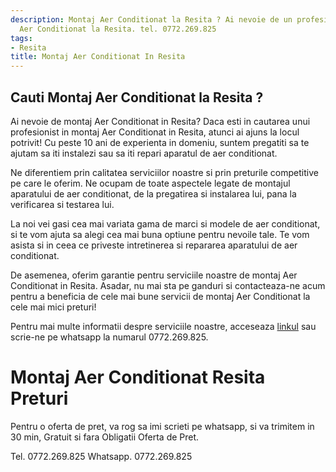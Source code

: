 ```yaml
---
description: Montaj Aer Conditionat la Resita ? Ai nevoie de un profesionist in Montaj
  Aer Conditionat la Resita. tel. 0772.269.825
tags:
- Resita
title: Montaj Aer Conditionat In Resita
---
```



## Cauti Montaj Aer Conditionat la Resita ?

Ai nevoie de montaj Aer Conditionat in Resita? 
Daca esti in cautarea unui profesionist in montaj Aer Conditionat in Resita, atunci ai ajuns la locul potrivit! Cu peste 10 ani de experienta in domeniu, suntem pregatiti sa te ajutam sa iti instalezi sau sa iti repari aparatul de aer conditionat.

Ne diferentiem prin calitatea serviciilor noastre si prin preturile competitive pe care le oferim. Ne ocupam de toate aspectele legate de montajul aparatului de aer conditionat, de la pregatirea si instalarea lui, pana la verificarea si testarea lui.

La noi vei gasi cea mai variata gama de marci si modele de aer conditionat, si te vom ajuta sa alegi cea mai buna optiune pentru nevoile tale. Te vom asista si in ceea ce priveste intretinerea si repararea aparatului de aer conditionat. 

De asemenea, oferim garantie pentru serviciile noastre de montaj Aer Conditionat in Resita. Asadar, nu mai sta pe ganduri si contacteaza-ne acum pentru a beneficia de cele mai bune servicii de montaj Aer Conditionat la cele mai mici preturi! 

Pentru mai multe informatii despre serviciile noastre, acceseaza <a href="https://www.example.com/">linkul</a> sau scrie-ne pe whatsapp la numarul 0772.269.825.

# Montaj Aer Conditionat Resita Preturi
Pentru o oferta de pret, va rog sa imi scrieti pe whatsapp, si va trimitem in 30 min, Gratuit si fara Obligatii Oferta de Pret.

Tel. 0772.269.825
Whatsapp. 0772.269.825